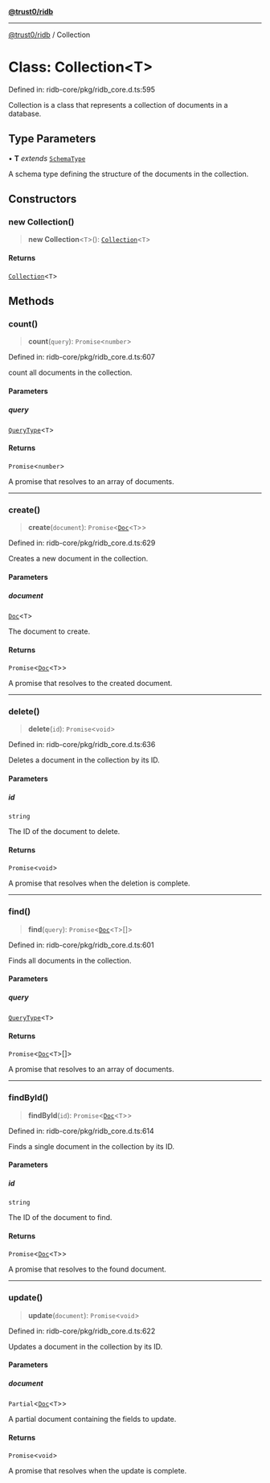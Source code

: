 [**@trust0/ridb**](../README.md)

***

[@trust0/ridb](../README.md) / Collection

# Class: Collection\<T\>

Defined in: ridb-core/pkg/ridb\_core.d.ts:595

Collection is a class that represents a collection of documents in a database.

## Type Parameters

• **T** *extends* [`SchemaType`](../type-aliases/SchemaType.md)

A schema type defining the structure of the documents in the collection.

## Constructors

### new Collection()

> **new Collection**\<`T`\>(): [`Collection`](Collection.md)\<`T`\>

#### Returns

[`Collection`](Collection.md)\<`T`\>

## Methods

### count()

> **count**(`query`): `Promise`\<`number`\>

Defined in: ridb-core/pkg/ridb\_core.d.ts:607

count all documents in the collection.

#### Parameters

##### query

[`QueryType`](../type-aliases/QueryType.md)\<`T`\>

#### Returns

`Promise`\<`number`\>

A promise that resolves to an array of documents.

***

### create()

> **create**(`document`): `Promise`\<[`Doc`](../type-aliases/Doc.md)\<`T`\>\>

Defined in: ridb-core/pkg/ridb\_core.d.ts:629

Creates a new document in the collection.

#### Parameters

##### document

[`Doc`](../type-aliases/Doc.md)\<`T`\>

The document to create.

#### Returns

`Promise`\<[`Doc`](../type-aliases/Doc.md)\<`T`\>\>

A promise that resolves to the created document.

***

### delete()

> **delete**(`id`): `Promise`\<`void`\>

Defined in: ridb-core/pkg/ridb\_core.d.ts:636

Deletes a document in the collection by its ID.

#### Parameters

##### id

`string`

The ID of the document to delete.

#### Returns

`Promise`\<`void`\>

A promise that resolves when the deletion is complete.

***

### find()

> **find**(`query`): `Promise`\<[`Doc`](../type-aliases/Doc.md)\<`T`\>[]\>

Defined in: ridb-core/pkg/ridb\_core.d.ts:601

Finds all documents in the collection.

#### Parameters

##### query

[`QueryType`](../type-aliases/QueryType.md)\<`T`\>

#### Returns

`Promise`\<[`Doc`](../type-aliases/Doc.md)\<`T`\>[]\>

A promise that resolves to an array of documents.

***

### findById()

> **findById**(`id`): `Promise`\<[`Doc`](../type-aliases/Doc.md)\<`T`\>\>

Defined in: ridb-core/pkg/ridb\_core.d.ts:614

Finds a single document in the collection by its ID.

#### Parameters

##### id

`string`

The ID of the document to find.

#### Returns

`Promise`\<[`Doc`](../type-aliases/Doc.md)\<`T`\>\>

A promise that resolves to the found document.

***

### update()

> **update**(`document`): `Promise`\<`void`\>

Defined in: ridb-core/pkg/ridb\_core.d.ts:622

Updates a document in the collection by its ID.

#### Parameters

##### document

`Partial`\<[`Doc`](../type-aliases/Doc.md)\<`T`\>\>

A partial document containing the fields to update.

#### Returns

`Promise`\<`void`\>

A promise that resolves when the update is complete.
